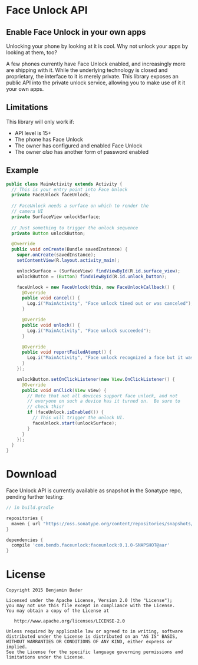Face Unlock API
===============

Enable Face Unlock in your own apps
-----------------------------------

Unlocking your phone by looking at it is cool.  Why not unlock your apps by looking at them, too?

A few phones currently have Face Unlock enabled, and increasingly more are shipping with it.  While the underlying technology is closed and proprietary, the interface to it is merely private.  This library exposes an public API into the private unlock service, allowing you to make use of it it your own apps.

Limitations
-----------

This library will only work if:
* API level is 15+
* The phone has Face Unlock
* The owner has configured and enabled Face Unlock
* The owner *also* has another form of password enabled

Example
-------

```java
public class MainActivity extends Activity {
  // This is your entry point into Face Unlock
  private FaceUnlock faceUnlock;
  
  // FaceUnlock needs a surface on which to render the
  // camera UI
  private SurfaceView unlockSurface;
  
  // Just something to trigger the unlock sequence
  private Button unlockButton;

  @Override
  public void onCreate(Bundle savedInstance) {
    super.onCreate(savedInstance);
    setContentView(R.layout.activity_main);

    unlockSurface = (SurfaceView) findViewById(R.id.surface_view);
    unlockButton = (Button) findViewById(R.id.unlock_button);

    faceUnlock = new FaceUnlock(this, new FaceUnlockCallback() {
      @Override
      public void cancel() {
        Log.i("MainActivity", "Face unlock timed out or was canceled");
      }

      @Override
      public void unlock() {
        Log.i("MainActivity", "Face unlock succeeded");
      }

      @Override
      public void reportFailedAtempt() {
        Log.i("MainActivity", "Face unlock recognized a face but it wasn't the correct face");
      }
    });

    unlockButton.setOnClickListener(new View.OnClickListener() {
      @Override
      public void onClick(View view) {
        // Note that not all devices support face unlock, and not
        // everyone on such a device has it turned on.  Be sure to
        // check this!
        if (faceUnlock.isEnabled()) {
          // This will trigger the unlock UI.
          faceUnlock.start(unlockSurface);
        }
      }
    });
  }
}
```

Download
========

Face Unlock API is currently available as snapshot in the Sonatype repo, pending
further testing:

```gradle
// in build.gradle

repositories {
  maven { url "https://oss.sonatype.org/content/repositories/snapshots/" }
}

dependencies {
  compile 'com.bendb.faceunlock:faceunlock:0.1.0-SNAPSHOT@aar'
}
```

License
=======

```
Copyright 2015 Benjamin Bader

Licensed under the Apache License, Version 2.0 (the "License");
you may not use this file except in compliance with the License.
You may obtain a copy of the License at

   http://www.apache.org/licenses/LICENSE-2.0

Unless required by applicable law or agreed to in writing, software
distributed under the License is distributed on an "AS IS" BASIS,
WITHOUT WARRANTIES OR CONDITIONS OF ANY KIND, either express or implied.
See the License for the specific language governing permissions and
limitations under the License.
```
